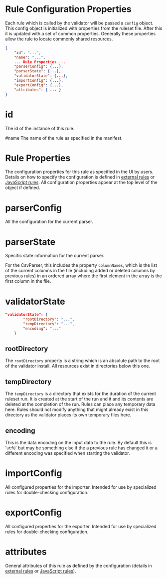 # Rule Configuration Properties

Each rule which is called by the validator will be passed a `config` object. This config object
is initialized with properties from the ruleset file. After this it is updated with a set of common
properties. Generally these properties allow the rule to locate commonly shared resources.

```json
{
	"id": "...",
	"name": "...",
	... Rule Properties ...
	"parserConfig": {...},
	"parserState": {...},
	"validatorState": {...},
	"importConfig": {...},
	"exportConfig": {...},
	"attributes": { ...	}
}
```

# id
The id of the instance of this rule. 

#name
The name of the rule as specified in the manifest.

# Rule Properties
The configuration properties for this rule as specified in the UI by users. Details on how to specify the configuration is defined in [external rules][externalProcessRules] or [JavaScript rules][javascriptRules]. All configuration properties appear at the top level of the object if defined.

# parserConfig
All the configuration for the current parser.

# parserState
Specific state information for the current parser. 

For the CsvParser, this includes the property `columnNames`, which is the list of the current columns in the file (including added or deleted columns by previous rules) in an ordered array where the first element in the array is the first column in the file.


# validatorState

```json
"validatorState": {
		"rootDirectory": "...",
		"tempDirectory": "...",
		"encoding": "..."
	}
```

## rootDirectory

The `rootDirectory` property is a string which is an absolute path to the root of the validator install.
All resources exist in directories below this one.

## tempDirectory

The `tempDirectory` is a directory that exists for the duration of the current ruleset run. It is created
at the start of the run and it and its contents are deleted at the completion of the run. Rules can place
any temporary data here. Rules should not modify anything that might already exist in this directory as
the validator places its own temporary files here.

## encoding

This is the data encoding on the input data to the rule. By default this is '`utf8`' but may be something
else if the a previous rule has changed it or a different encoding was specified when starting the
validator.

# importConfig
All configured properties for the importer. Intended for use by specialized rules for double-checking configuration.

# exportConfig
All configured properties for the exporter. Intended for use by specialized rules for double-checking configuration.

# attributes
General attributes of this rule as defined by the configuration (details in [external rules][externalProcessRules] or [JavaScript rules][javascriptRules]).

[externalProcessRules]: externalProcessRules.md
[javascriptRules]: javascriptRules.md
